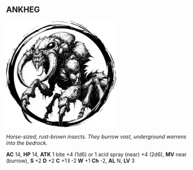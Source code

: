 ## ANKHEG

![](images/ankheg.webp)

_Horse-sized, rust-brown insects. They burrow vast, underground warrens into the bedrock._

**AC** 14, **HP** 14, **ATK** 1 bite +4 (1d6) or 1 acid spray (near) +4 (2d6), **MV** near (burrow), **S** +2 **D** +2 **C** +1 **I** -2 **W** +1 **Ch** -2, **AL** N, **LV** 3

